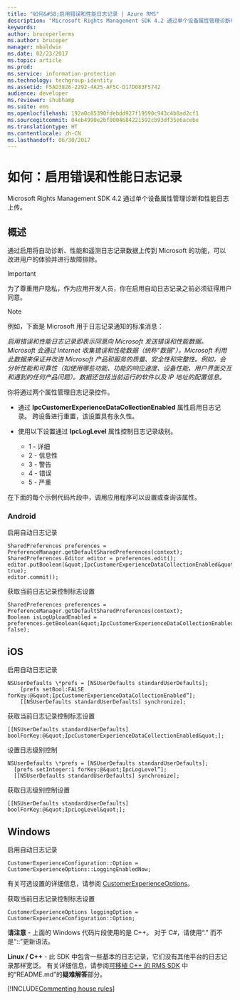 ```yaml
---
title: "如何&#58;启用错误和性能日志记录 | Azure RMS"
description: "Microsoft Rights Management SDK 4.2 通过单个设备属性管理诊断和性能日志上传。"
keywords: 
author: bruceperlerms
ms.author: bruceper
manager: mbaldwin
ms.date: 02/23/2017
ms.topic: article
ms.prod: 
ms.service: information-protection
ms.technology: techgroup-identity
ms.assetid: F5AD3826-2292-4A25-AF5C-D17D083F5742
audience: developer
ms.reviewer: shubhamp
ms.suite: ems
ms.openlocfilehash: 192a0c85390fdebdd927f19590c943c4b8ad2cf1
ms.sourcegitcommit: 04eb4990e2bf0004684221592cb93df35e6acebe
ms.translationtype: HT
ms.contentlocale: zh-CN
ms.lasthandoff: 06/30/2017
---
```

# <a name="how-to-enable-error-and-performance-logging"></a>如何：启用错误和性能日志记录
Microsoft Rights Management SDK 4.2 通过单个设备属性管理诊断和性能日志上传。

## <a name="overview"></a>概述 ##
通过启用将自动诊断、性能和遥测日志记录数据上传到 Microsoft 的功能，可以改进用户的体验并进行故障排除。 

> [!IMPORTANT] 
> 为了尊重用户隐私，作为应用开发人员，你在启用自动日志记录之前必须征得用户同意。

> [!NOTE]
> 例如，下面是 Microsoft 用于日志记录通知的标准消息： 
>
> *启用错误和性能日志记录即表示同意向 Microsoft 发送错误和性能数据。Microsoft 会通过 Internet 收集错误和性能数据（统称“数据”）。Microsoft 利用此数据来保证并改进 Microsoft 产品和服务的质量、安全性和完整性。例如，会分析性能和可靠性（如使用哪些功能、功能的响应速度、设备性能、用户界面交互和遇到的任何产品问题）。数据还包括当前运行的软件以及 IP 地址的配置信息。*  

你将通过两个属性管理日志记录控件。

-   通过 **IpcCustomerExperienceDataCollectionEnabled** 属性启用日志记录。 跨设备进行重置，该设置具有永久性。
-   使用以下设置通过 **IpcLogLevel** 属性控制日志记录级别。

    * 1 - 详细
    * 2 - 信息性
    * 3 - 警告
    * 4 - 错误
    * 5 - 严重

在下面的每个示例代码片段中，调用应用程序可以设置或查询该属性。

### <a name="android"></a>Android ###
启用自动日志记录

    SharedPreferences preferences = PreferenceManager.getDefaultSharedPreferences(context);
    SharedPreferences.Editor editor = preferences.edit();
    editor.putBoolean(&quot;IpcCustomerExperienceDataCollectionEnabled&quot;, true);
    editor.commit();

获取当前日志记录控制标志设置

    SharedPreferences preferences = PreferenceManager.getDefaultSharedPreferences(context);
    Boolean isLogUploadEnabled = preferences.getBoolean(&quot;IpcCustomerExperienceDataCollectionEnabled&quot;, false);

## <a name="ios"></a>iOS ##
启用自动日志记录

    NSUserDefaults \*prefs = [NSUserDefaults standardUserDefaults];
        [prefs setBool:FALSE forKey:@&quot;IpcCustomerExperienceDataCollectionEnabled”];
        [[NSUserDefaults standardUserDefaults] synchronize];

获取当前日志记录控制标志设置

    [[NSUserDefaults standardUserDefaults] boolForKey:@&quot;IpcCustomerExperienceDataCollectionEnabled&quot;];

设置日志级别控制

    NSUserDefaults \*prefs = [NSUserDefaults standardUserDefaults];
      [prefs setInteger:1 forKey:@&quot;IpcLogLevel”];
      [[NSUserDefaults standardUserDefaults] synchronize];

获取日志级别控制设置

    [[NSUserDefaults standardUserDefaults] boolForKey:@&quot;IpcLogLevel&quot;];
 

## <a name="windows"></a>Windows ##
启用自动日志记录

    CustomerExperienceConfiguration::Option = CustomerExperienceOptions::LoggingEnabledNow;

有关可选设置的详细信息，请参阅 [CustomerExperienceOptions](https://msdn.microsoft.com/library/microsoft.rightsmanagement.customerexperienceoptions.aspx)。

获取当前日志记录控制标志设置

    CustomerExperienceOptions loggingOption = CustomerExperienceConfiguration::Option;


**请注意** - 上面的 Windows 代码片段使用的是 C++。 对于 C\#，请使用“.” 而不是“::”更新语法。

**Linux / C++** - 此 SDK 中包含一些基本的日志记录，它们没有其他平台的日志记录那样宽泛。 有关详细信息，请参阅[可移植 C++ 的 RMS SDK](https://github.com/AzureAD/rms-sdk-for-cpp#troubleshooting) 中的“README.md”的**疑难解答**部分。

[!INCLUDE[Commenting house rules](../includes/houserules.md)]